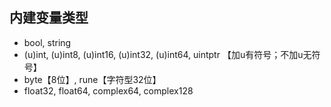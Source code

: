 ## 内建变量类型

* bool, string
* (u)int, (u)int8, (u)int16, (u)int32, (u)int64, uintptr 【加u有符号；不加u无符号】
* byte【8位】, rune【字符型32位】
* float32, float64, complex64, complex128
